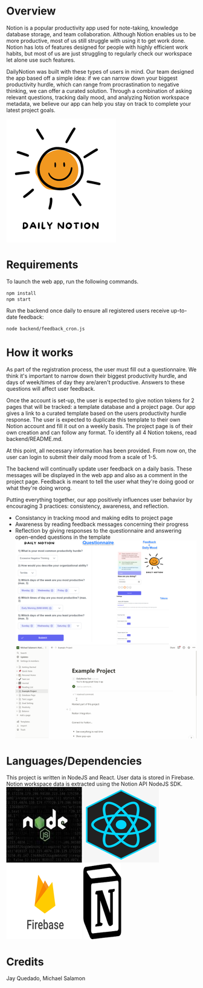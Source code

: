 # Overview
Notion is a popular productivity app used for note-taking, knowledge database storage, and team collaboration. Although Notion enables us to be more productive, most of us still struggle with using it to get work done. Notion has lots of features designed for people with highly efficient work habits, but most of us are just struggling to regularly check our workspace let alone use such features. 

DailyNotion was built with these types of users in mind. Our team designed the app based off a simple idea: if we can narrow down your biggest productivity hurdle, which can range from procrastination to negative thinking, we can offer a curated solution. Through a combination of asking relevant questions, tracking daily mood, and analyzing Notion workspace metadata, we believe our app can help you stay on track to complete your latest project goals.  

![image info](./public/static/images/dark_daily_notion.png)
# Requirements
To launch the web app, run the following commands. 
```
npm install
npm start
```  
 Run the backend once daily to ensure all registered users receive up-to-date feedback:  
```
node backend/feedback_cron.js
```
# How it works
As part of the registration process, the user must fill out a questionnaire. We think it's important to narrow down their biggest productivity hurdle, and days of week/times of day they are/aren't productive. Answers to these questions will affect user feedback.  

Once the account is set-up, the user is expected to give notion tokens for 2 pages that will be tracked: a template database and a project page. Our app gives a link to a curated template based on the users productivity hurdle response. The user is expected to duplicate this template to their own Notion account and fill it out on a weekly basis. The project page is of their own creation and can follow any format. To identify all 4 Notion tokens, read backend/README.md.  

At this point, all necessary information has been provided. From now on, the user can login to submit their daily mood from a scale of 1-5.  

The backend will continually update user feedback on a daily basis. These messages will be displayed in the web app and also as a comment in the project page. Feedback is meant to tell the user what they're doing good or what they're doing wrong.  

Putting everything together, our app positively influences user behavior by encouraging 3 practices: consistency, awareness, and reflection.  
- Consistancy in tracking mood and making edits to project page
- Awareness by reading feedback messages concerning their progress
- Reflection by giving responses to the questionnaire and answering open-ended questions in the template  
![image info](./public/static/images/readme/web_app.png)
![image info](./public/static/images/readme/comment.gif)
# Languages/Dependencies
This project is written in NodeJS and React. User data is stored in Firebase. Notion workspace data is extracted using the Notion API NodeJS SDK.  
![image info](./public/static/images/readme/nodejs.jpg)
![image info](./public/static/images/readme/react.png)
![image info](./public/static/images/readme/firebase.png)
![image info](./public/static/images/readme/notion.png)
# Credits
Jay Quedado, Michael Salamon